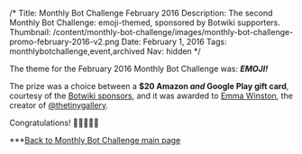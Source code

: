/*
Title: Monthly Bot Challenge February 2016
Description: The second Monthly Bot Challenge: emoji-themed, sponsored by Botwiki supporters.
Thumbnail: /content/monthly-bot-challenge/images/monthly-bot-challenge-promo-february-2016-v2.png
Date: February 1, 2016
Tags: monthlybotchallenge,event,archived
Nav: hidden
*/



The theme for the February 2016 Monthly Bot Challenge was: ***EMOJI!***

The prize was a choice between a **$20 Amazon *and* Google Play gift card**, courtesy of the [Botwiki sponsors](/about/supporters/), and it was awarded to [Emma Winston](https://twitter.com/deer_ful), the creator of [@thetinygallery](https://botwiki.org/bots/twitterbots/thetinygallery/).

Congratulations! 👏👏👏🎉🎉

***[Back to Monthly Bot Challenge main page](/monthly-bot-challenge/)
